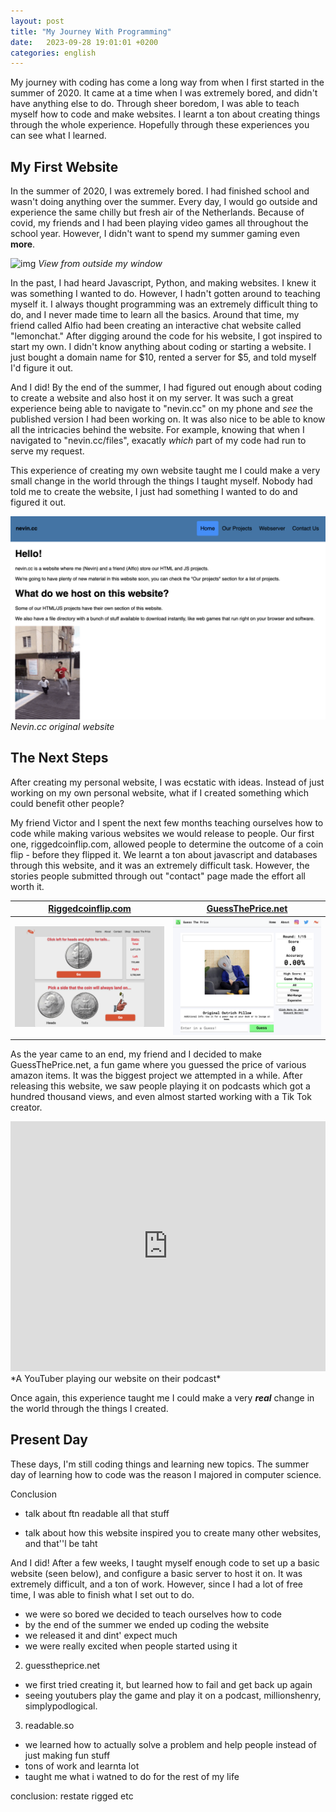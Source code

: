 ```yaml
---
layout: post
title: "My Journey With Programming"
date:   2023-09-28 19:01:01 +0200
categories: english
---
```


My journey with coding has come a long way from when I first started in the summer of 2020. It came at a time when I was extremely bored, and didn't have anything else to do. Through sheer boredom, I was able to teach myself how to code and make websites. I learnt a ton about creating things through the whole experience. Hopefully through these experiences you can see what I learned.

## My First Website

In the summer of 2020, I was extremely bored. I had finished school and wasn't doing anything over the summer. Every day, I would go outside and experience the same chilly but fresh air of the Netherlands. Because of covid, my friends and I had been playing video games all throughout the school year. However, I didn't want to spend my summer gaming even **more**.

![img](/assets/img1.jpg)
*View from outside my window*

In the past, I had heard Javascript, Python, and making websites. I knew it was something I wanted to do. However, I hadn't gotten around to teaching myself it. I always thought programming was an extremely difficult thing to do, and I never made time to learn all the basics. Around that time, my friend called Alfio had been creating an interactive chat website called "lemonchat." After digging around the code for his website, I got inspired to start my own. I didn't know anything about coding or starting a website. I just bought a domain name for $10, rented a server for $5, and told myself I'd figure it out.

And I did! By the end of the summer, I had figured out enough about coding to create a website and also host it on my server. It was such a great experience being able to navigate to "nevin.cc" on my phone and *see* the published version I had been working on. It was also nice to be able to know all the intricacies behind the website. For example, knowing that when I navigated to "nevin.cc/files", exacatly *which* part of my code had run to serve my request.

This experience of creating my own website taught me I could make a very small change in the world through the things I taught myself. Nobody had told me to create the website, I just had something I wanted to do and figured it out.

![img](/assets/Nevin_cc.png)
*Nevin.cc original website*

## The Next Steps
After creating my personal website, I was ecstatic with ideas. Instead of just working on my own personal website, what if I created something which could benefit other people?

My friend Victor and I spent the next few months teaching ourselves how to code while making various websites we would release to people. Our first one, riggedcoinflip.com, allowed people to determine the outcome of a coin flip - before they flipped it. We learnt a ton about javascript and databases through this website, and it was an extremely difficult task. However, the stories people submitted through out "contact" page made the effort all worth it.

[Riggedcoinflip.com](https://riggedcoinflip.como)  |   [GuessThePrice.net](https://guesstheprice.net)
:------------------:|:--------------------:
![img](/assets/Rigged.png)| ![](/assets/gtp.png)

As the year came to an end, my friend and I decided to make GuessThePrice.net, a fun game where you guessed the price of various amazon items. It was the biggest project we attempted in a while. After releasing this website, we saw people playing it on podcasts which got a hundred thousand views, and even almost started working with a Tik Tok creator.

<iframe width="100%" height="400" src="https://www.youtube.com/embed/LK7ldP_P7gU" title="Guess the Price - SimplyPodLogical #76" frameborder="0" allow="accelerometer; autoplay; clipboard-write; encrypted-media; gyroscope; picture-in-picture; web-share" allowfullscreen></iframe>
*A YouTuber playing our website on their podcast*

Once again, this experience taught me I could make a very ***real*** change in the world through the things I created.

## Present Day

These days, I'm still coding things and learning new topics. The summer day of learning how to code was the reason I majored in computer science.

Conclusion

- talk about ftn readable all that stuff

- talk about how this website inspired you to create many other websites, and that''l be taht


And I did! After a few weeks, I taught myself enough code to set up a basic website (seen below), and configure a basic server to host it on. It was extremely difficult, and a ton of work. However, since I had a lot of free time, I was able to finish what I set out to do.

- we were so bored we decided to teach ourselves how to code
- by the end of the summer we ended up coding the website
- we released it and dint' expect much
- we were really excited when people started using it


2. guesstheprice.net
- we first tried creating it, but learned how to fail and get back up again
- seeing youtubers play the game and play it on a podcast, millionshenry, simplypodlogical.


3. readable.so
- we learned how to actually solve a problem and help people instead of just making fun stuff
- tons of work and learnta lot
- taught me what i watned to do for the rest of my life


conclusion: restate rigged etc
